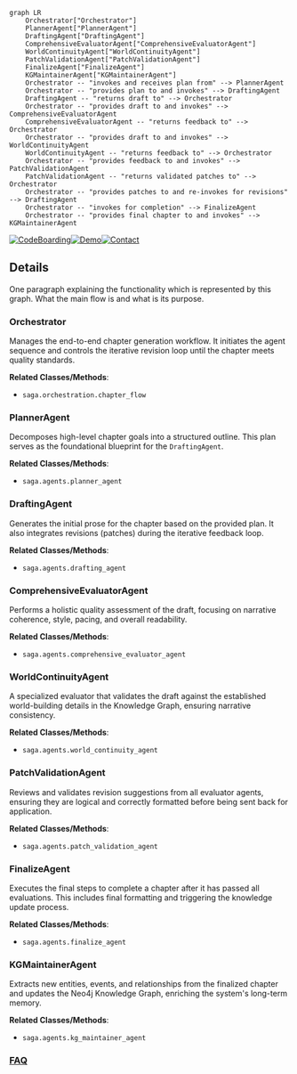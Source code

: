 ```mermaid
graph LR
    Orchestrator["Orchestrator"]
    PlannerAgent["PlannerAgent"]
    DraftingAgent["DraftingAgent"]
    ComprehensiveEvaluatorAgent["ComprehensiveEvaluatorAgent"]
    WorldContinuityAgent["WorldContinuityAgent"]
    PatchValidationAgent["PatchValidationAgent"]
    FinalizeAgent["FinalizeAgent"]
    KGMaintainerAgent["KGMaintainerAgent"]
    Orchestrator -- "invokes and receives plan from" --> PlannerAgent
    Orchestrator -- "provides plan to and invokes" --> DraftingAgent
    DraftingAgent -- "returns draft to" --> Orchestrator
    Orchestrator -- "provides draft to and invokes" --> ComprehensiveEvaluatorAgent
    ComprehensiveEvaluatorAgent -- "returns feedback to" --> Orchestrator
    Orchestrator -- "provides draft to and invokes" --> WorldContinuityAgent
    WorldContinuityAgent -- "returns feedback to" --> Orchestrator
    Orchestrator -- "provides feedback to and invokes" --> PatchValidationAgent
    PatchValidationAgent -- "returns validated patches to" --> Orchestrator
    Orchestrator -- "provides patches to and re-invokes for revisions" --> DraftingAgent
    Orchestrator -- "invokes for completion" --> FinalizeAgent
    Orchestrator -- "provides final chapter to and invokes" --> KGMaintainerAgent
```

[![CodeBoarding](https://img.shields.io/badge/Generated%20by-CodeBoarding-9cf?style=flat-square)](https://github.com/CodeBoarding/CodeBoarding)[![Demo](https://img.shields.io/badge/Try%20our-Demo-blue?style=flat-square)](https://www.codeboarding.org/demo)[![Contact](https://img.shields.io/badge/Contact%20us%20-%20contact@codeboarding.org-lightgrey?style=flat-square)](mailto:contact@codeboarding.org)

## Details

One paragraph explaining the functionality which is represented by this graph. What the main flow is and what is its purpose.

### Orchestrator
Manages the end-to-end chapter generation workflow. It initiates the agent sequence and controls the iterative revision loop until the chapter meets quality standards.


**Related Classes/Methods**:

- `saga.orchestration.chapter_flow`


### PlannerAgent
Decomposes high-level chapter goals into a structured outline. This plan serves as the foundational blueprint for the `DraftingAgent`.


**Related Classes/Methods**:

- `saga.agents.planner_agent`


### DraftingAgent
Generates the initial prose for the chapter based on the provided plan. It also integrates revisions (patches) during the iterative feedback loop.


**Related Classes/Methods**:

- `saga.agents.drafting_agent`


### ComprehensiveEvaluatorAgent
Performs a holistic quality assessment of the draft, focusing on narrative coherence, style, pacing, and overall readability.


**Related Classes/Methods**:

- `saga.agents.comprehensive_evaluator_agent`


### WorldContinuityAgent
A specialized evaluator that validates the draft against the established world-building details in the Knowledge Graph, ensuring narrative consistency.


**Related Classes/Methods**:

- `saga.agents.world_continuity_agent`


### PatchValidationAgent
Reviews and validates revision suggestions from all evaluator agents, ensuring they are logical and correctly formatted before being sent back for application.


**Related Classes/Methods**:

- `saga.agents.patch_validation_agent`


### FinalizeAgent
Executes the final steps to complete a chapter after it has passed all evaluations. This includes final formatting and triggering the knowledge update process.


**Related Classes/Methods**:

- `saga.agents.finalize_agent`


### KGMaintainerAgent
Extracts new entities, events, and relationships from the finalized chapter and updates the Neo4j Knowledge Graph, enriching the system's long-term memory.


**Related Classes/Methods**:

- `saga.agents.kg_maintainer_agent`




### [FAQ](https://github.com/CodeBoarding/GeneratedOnBoardings/tree/main?tab=readme-ov-file#faq)